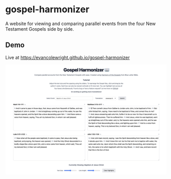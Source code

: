 # gospel-harmonizer

A website for viewing and comparing parallel events from the four New Testament Gospels side by side.

## Demo

Live at https://evancolewright.github.io/gospel-harmonizer

![Picture of the UI](./preview.png 'Preview of the UI')

